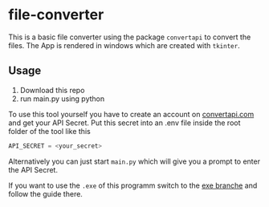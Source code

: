 # file-converter
This is a basic file converter using the package `convertapi` to convert the files. The App is rendered in windows which are created with `tkinter`.

## Usage
1. Download this repo
1. run main.py using python

To use this tool yourself you have to create an account on [convertapi.com](https://www.convertapi.com/) and get your API Secret.
Put this secret into an .env file inside the root folder of the tool like this
```javascript
API_SECRET = <your_secret>
```
Alternatively you can just start `main.py` which will give you a prompt to enter the API Secret.

If you want to use the `.exe` of this programm switch to the [exe branche](https://github.com/Fabian-Kleine/file-converter/tree/exe) and follow the guide there.

